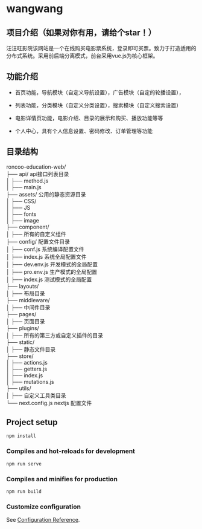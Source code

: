 wangwang
=====

项目介绍（如果对你有用，请给个star！）
------
汪汪旺影院该网站是一个在线购买电影票系统，登录即可买票。致力于打造适用的分布式系统。采用前后端分离模式，前台采用vue.js为核心框架。

功能介绍
---
* 首页功能，导航模块（自定义导航设置），广告模块（自定的轮播设置），

* 列表功能，分类模块（自定义分类设置），搜索模块（自定义搜索设置）

* 电影详情页功能，电影介绍、目录的展示和购买、播放功能等等

* 个人中心，具有个人信息设置、密码修改、订单管理等功能

目录结构
---
roncoo-education-web/  <br/>
├── api/ api接口列表目录<br/>
│   ├── method.js      <br/>
│   ├── main.js        <br/>
├── assets/ 公用的静态资源目录<br/>
│   ├── CSS/           <br/>
│   ├── JS<br/>
│   ├── fonts<br/>
│   ├── image<br/>
├── component/ <br/>
│   ├── 所有的自定义组件<br/>
├── config/ 配置文件目录<br/>
│   ├── conf.js  系统编译配置文件<br/>
│   ├── index.js  系统全局配置文件<br/>
│   ├── dev.env.js  开发模式的全局配置<br/>
│   ├── pro.env.js  生产模式的全局配置<br/>
│   ├── index.js  测试模式的全局配置<br/>
├── layouts/<br/>
│   ├── 布局目录<br/>
├── middleware/<br/>
│   ├── 中间件目录<br/>
├── pages/<br/>
│   ├── 页面目录<br/>
├── plugins/<br/>
│   ├── 所有的第三方或自定义插件的目录<br/>
├── static/<br/>
│   ├── 静态文件目录<br/>
├── store/<br/>
│   ├── actions.js<br/>
│   ├── getters.js<br/>
│   ├── index.js<br/>
│   ├── mutations.js<br/>
├── utils/<br/>
│   ├── 自定义工具类目录<br/>
└── next.config.js   nextjs 配置文件 <br/>


## Project setup
```
npm install
```

### Compiles and hot-reloads for development
```
npm run serve
```

### Compiles and minifies for production
```
npm run build
```

### Customize configuration
See [Configuration Reference](https://cli.vuejs.org/config/).
